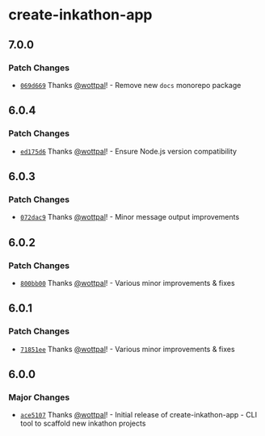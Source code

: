 # create-inkathon-app

## 7.0.0

### Patch Changes

- [`069d669`](https://github.com/scio-labs/inkathon/commit/069d6698e5d8d28c652790d68fcea3cd8e52b4ef) Thanks [@wottpal](https://github.com/wottpal)! - Remove new `docs` monorepo package

## 6.0.4

### Patch Changes

- [`ed175d6`](https://github.com/scio-labs/inkathon/commit/ed175d6435084bea9e251f567f21e85fa7d2a91e) Thanks [@wottpal](https://github.com/wottpal)! - Ensure Node.js version compatibility

## 6.0.3

### Patch Changes

- [`072dac9`](https://github.com/scio-labs/inkathon/commit/072dac94c5ae214098c7383568ff1f57a392d01f) Thanks [@wottpal](https://github.com/wottpal)! - Minor message output improvements

## 6.0.2

### Patch Changes

- [`800bb00`](https://github.com/scio-labs/inkathon/commit/800bb003514cd6a1c05f5b48a48891211a0b8ed2) Thanks [@wottpal](https://github.com/wottpal)! - Various minor improvements & fixes

## 6.0.1

### Patch Changes

- [`71851ee`](https://github.com/scio-labs/inkathon/commit/71851ee78475d3b887920cdf9d4f59023b7ac257) Thanks [@wottpal](https://github.com/wottpal)! - Various minor improvements & fixes

## 6.0.0

### Major Changes

- [`ace5107`](https://github.com/scio-labs/inkathon/commit/ace5107ab3f059f93e4893410c3cd0999cd1e454) Thanks [@wottpal](https://github.com/wottpal)! - Initial release of create-inkathon-app - CLI tool to scaffold new inkathon projects
